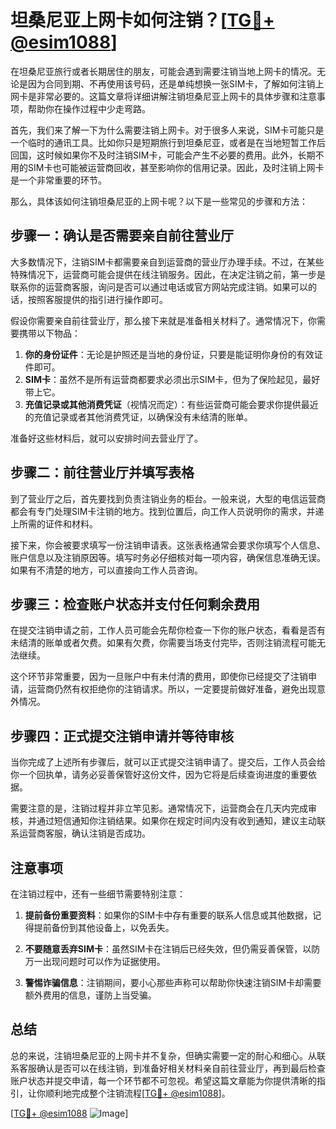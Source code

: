 # 坦桑尼亚上网卡如何注销？[[TG💪+ @esim1088](https://t.me/s/esim1088)]

在坦桑尼亚旅行或者长期居住的朋友，可能会遇到需要注销当地上网卡的情况。无论是因为合同到期、不再使用该号码，还是单纯想换一张SIM卡，了解如何注销上网卡是非常必要的。这篇文章将详细讲解注销坦桑尼亚上网卡的具体步骤和注意事项，帮助你在操作过程中少走弯路。

首先，我们来了解一下为什么需要注销上网卡。对于很多人来说，SIM卡可能只是一个临时的通讯工具。比如你只是短期旅行到坦桑尼亚，或者是在当地短暂工作后回国，这时候如果你不及时注销SIM卡，可能会产生不必要的费用。此外，长期不用的SIM卡也可能被运营商回收，甚至影响你的信用记录。因此，及时注销上网卡是一个非常重要的环节。

那么，具体该如何注销坦桑尼亚的上网卡呢？以下是一些常见的步骤和方法：

## 步骤一：确认是否需要亲自前往营业厅

大多数情况下，注销SIM卡都需要亲自到运营商的营业厅办理手续。不过，在某些特殊情况下，运营商可能会提供在线注销服务。因此，在决定注销之前，第一步是联系你的运营商客服，询问是否可以通过电话或官方网站完成注销。如果可以的话，按照客服提供的指引进行操作即可。

假设你需要亲自前往营业厅，那么接下来就是准备相关材料了。通常情况下，你需要携带以下物品：

1. **你的身份证件**：无论是护照还是当地的身份证，只要是能证明你身份的有效证件即可。
2. **SIM卡**：虽然不是所有运营商都要求必须出示SIM卡，但为了保险起见，最好带上它。
3. **充值记录或其他消费凭证**（视情况而定）：有些运营商可能会要求你提供最近的充值记录或者其他消费凭证，以确保没有未结清的账单。

准备好这些材料后，就可以安排时间去营业厅了。

## 步骤二：前往营业厅并填写表格

到了营业厅之后，首先要找到负责注销业务的柜台。一般来说，大型的电信运营商都会有专门处理SIM卡注销的地方。找到位置后，向工作人员说明你的需求，并递上所需的证件和材料。

接下来，你会被要求填写一份注销申请表。这张表格通常会要求你填写个人信息、账户信息以及注销原因等。填写时务必仔细核对每一项内容，确保信息准确无误。如果有不清楚的地方，可以直接向工作人员咨询。

## 步骤三：检查账户状态并支付任何剩余费用

在提交注销申请之前，工作人员可能会先帮你检查一下你的账户状态，看看是否有未结清的账单或者欠费。如果有欠费，你需要当场支付完毕，否则注销流程可能无法继续。

这个环节非常重要，因为一旦账户中有未付清的费用，即使你已经提交了注销申请，运营商仍然有权拒绝你的注销请求。所以，一定要提前做好准备，避免出现意外情况。

## 步骤四：正式提交注销申请并等待审核

当你完成了上述所有步骤后，就可以正式提交注销申请了。提交后，工作人员会给你一个回执单，请务必妥善保管好这份文件，因为它将是后续查询进度的重要依据。

需要注意的是，注销过程并非立竿见影。通常情况下，运营商会在几天内完成审核，并通过短信通知你注销结果。如果你在规定时间内没有收到通知，建议主动联系运营商客服，确认注销是否成功。

## 注意事项

在注销过程中，还有一些细节需要特别注意：

1. **提前备份重要资料**：如果你的SIM卡中存有重要的联系人信息或其他数据，记得提前备份到其他设备上，以免丢失。
   
2. **不要随意丢弃SIM卡**：虽然SIM卡在注销后已经失效，但仍需妥善保管，以防万一出现问题时可以作为证据使用。

3. **警惕诈骗信息**：注销期间，要小心那些声称可以帮助你快速注销SIM卡却需要额外费用的信息，谨防上当受骗。

## 总结

总的来说，注销坦桑尼亚的上网卡并不复杂，但确实需要一定的耐心和细心。从联系客服确认是否可以在线注销，到准备好相关材料亲自前往营业厅，再到最后检查账户状态并提交申请，每一个环节都不可忽视。希望这篇文章能为你提供清晰的指引，让你顺利地完成整个注销流程[[TG💪+ @esim1088](https://t.me/s/esim1088)]。

[[TG💪+ @esim1088](https://t.me/s/esim1088) ![Image](https://i.postimg.cc/4NQfJmqS/Snipaste-2025-05-13-00-14-12.png)]
